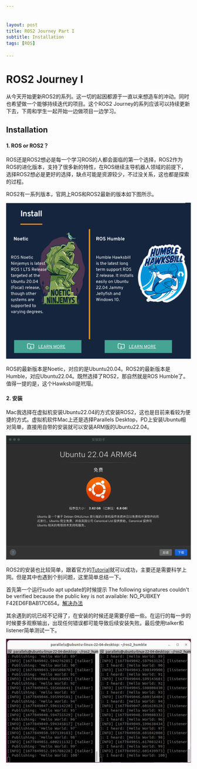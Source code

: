 ```yaml
---


layout: post
title: ROS2 Journey Part I
subtitle: Installation
tags: [ROS]

---
```


<head>
    <script src="https://cdn.mathjax.org/mathjax/latest/MathJax.js?config=TeX-AMS-MML_HTMLorMML" type="text/javascript"></script>
    <script type="text/x-mathjax-config">
        MathJax.Hub.Config({
            tex2jax: {
            skipTags: ['script', 'noscript', 'style', 'textarea', 'pre'],
            inlineMath: [['$','$']]
            }
        });
    </script>
</head>


# ROS2 Journey I



从今天开始更新ROS2的系列。这一切的起因都源于一直以来想造车的冲动。同时也希望做一个能够持续迭代的项目。这个ROS2 Journey的系列应该可以持续更新下去，下周和学生一起开始一边做项目一边学习。



## Installation

#### 1. ROS or ROS2？

ROS还是ROS2想必是每一个学习ROS的人都会面临的第一个选择，ROS2作为ROS的进化版本，支持了很多新的特性，在ROS继续主导机器人领域的前提下，选择ROS2想必是更好的选择，缺点可能是资源较少，不过没关系，这也都是探索的过程。

ROS2有一系列版本，官网上ROS和ROS2最新的版本如下图所示。

![](/img/2023-03-03_20-22-44.png)

ROS的最新版本是Noetic，对应的是Ubuntu20.04。ROS2的最新版本是Humble，对应Ubuntu22.04。既然选择了ROS2，那自然就是ROS Humble了。值得一提的是，这个Hawksbill是玳瑁。

#### 2. 安装

Mac我选择在虚拟机安装Ubuntu22.04的方式安装ROS2，这也是目前来看较为便捷的方式。虚拟机软件Mac上还是选择Parallels Desktop，PD上安装Ubuntu相对简单，直接用自带的安装就可以安装ARM版的Ubuntu22.04。

![](/img/2023-03-03_20-52-17.png)

ROS2的安装也比较简单，跟着官方的[Tutorial](https://docs.ros.org/en/humble/Installation/Alternatives/Ubuntu-Development-Setup.html)就可以成功，主要还是需要科学上网。但是其中也遇到个别问题，这里简单总结一下。

首先第一个运行sudo apt update的时候提示  The following signatures couldn't be verified because the public key is not available: NO_PUBKEY F42ED6FBAB17C654。[解决办法](https://blog.csdn.net/shanpenghui/article/details/90755148)

其余遇到的坑已经不记得了，在安装的时候还是需要仔细一些。在运行的每一步的时候要多观察输出，出现任何错误都可能导致后续安装失败。最后使用talker和listener简单测试一下。

![](/img/2023-03-03_21-11-02.png)
